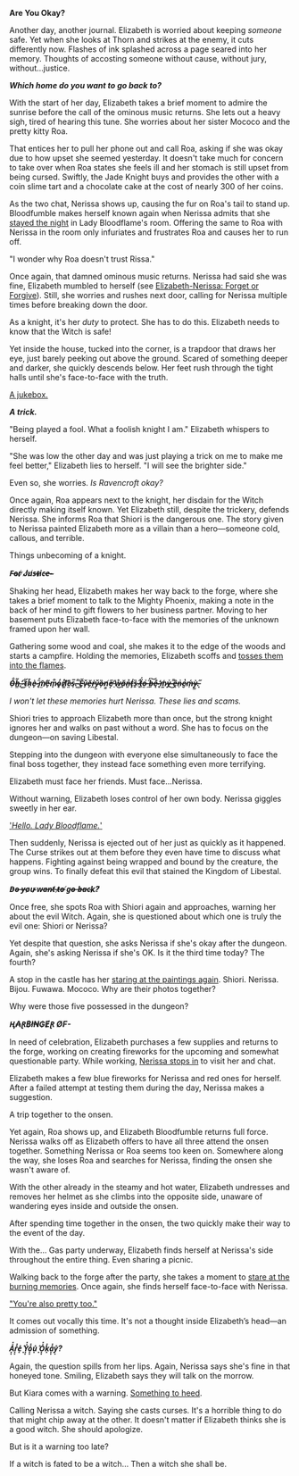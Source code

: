 **Are You Okay?**

Another day, another journal. Elizabeth is worried about keeping *someone* safe. Yet when she looks at Thorn and strikes at the enemy, it cuts differently now. Flashes of ink splashed across a page seared into her memory. Thoughts of accosting someone without cause, without jury, without...justice.

***Which home do you want to go back to?***

With the start of her day, Elizabeth takes a brief moment to admire the sunrise before the call of the ominous music returns. She lets out a heavy sigh, tired of hearing this tune. She worries about her sister Mococo and the pretty kitty Roa.

That entices her to pull her phone out and call Roa, asking if she was okay due to how upset she seemed yesterday. It doesn't take much for concern to take over when Roa states she feels ill and her stomach is still upset from being cursed. Swiftly, the Jade Knight buys and provides the other with a coin slime tart and a chocolate cake at the cost of nearly 300 of her coins.

As the two chat, Nerissa shows up, causing the fur on Roa's tail to stand up. Bloodfumble makes herself known again when Nerissa admits that she [stayed the night](https://www.youtube.com/live/sDjysXFWYbI?t=854) in Lady Bloodflame's room. Offering the same to Roa with Nerissa in the room only infuriates and frustrates Roa and causes her to run off.

"I wonder why Roa doesn't trust Rissa."

Once again, that damned ominous music returns. Nerissa had said she was fine, Elizabeth mumbled to herself (see [Elizabeth-Nerissa: Forget or Forgive](#edge:elizabeth-rose-bloodflame-nerissa-ravencroft-right-2-left-2)). Still, she worries and rushes next door, calling for Nerissa multiple times before breaking down the door.

As a knight, it's her *duty* to protect. She has to do this. Elizabeth needs to know that the Witch is safe!

Yet inside the house, tucked into the corner, is a trapdoor that draws her eye, just barely peeking out above the ground. Scared of something deeper and darker, she quickly descends below. Her feet rush through the tight halls until she's face-to-face with the truth.

[A jukebox.](https://www.youtube.com/live/sDjysXFWYbI?t=2065)

***A trick.***

"Being played a fool. What a foolish knight I am." Elizabeth whispers to herself.

"She was low the other day and was just playing a trick on me to make me feel better," Elizabeth lies to herself. "I will see the brighter side."

Even so, she worries. *Is Ravencroft okay?*

Once again, Roa appears next to the knight, her disdain for the Witch directly making itself known. Yet Elizabeth still, despite the trickery, defends Nerissa. She informs Roa that Shiori is the dangerous one. The story given to Nerissa painted Elizabeth more as a villain than a hero—someone cold, callous, and terrible.

Things unbecoming of a knight.

***F̵o̵r̸ ̷J̸u̸s̶t̴i̷c̵e̶-̴***

Shaking her head, Elizabeth makes her way back to the forge, where she takes a brief moment to talk to the Mighty Phoenix, making a note in the back of her mind to gift flowers to her business partner. Moving to her basement puts Elizabeth face-to-face with the memories of the unknown framed upon her wall.

Gathering some wood and coal, she makes it to the edge of the woods and starts a campfire. Holding the memories, Elizabeth scoffs and [tosses them into the flames](https://www.youtube.com/live/sDjysXFWYbI?t=5712).

***O̴̠͋h̶͇͂,̴͙̕ ̵͚͋t̴̠́h̷̄ͅè̴̟ ̵̢̈́m̸̫̄ẽ̵̟m̷̟͒o̷̥̓r̸̜̓i̸͚͝ȅ̷̤s̴̹̅.̵̝͌ ̴͚̾Ĕ̵̥v̷̟̆ě̶̗ṙ̵̪y̷̤̆ȍ̶͎n̸͇̓e̸͙̋ ̵̠̍ẘ̶͜ǎ̴̦n̶͈̉ţ̵̍s̶̱̏ ̶͕̂ẗ̸͈́o̶̤͑ ̶̼̈́b̶͍͝ę̴̐ ̶̥̓m̷̰̍ỵ̶͐ ̶͌͜ȇ̶̯n̴͕͐e̷̮̔ḿ̶͎ỳ̷̳.̵͓̋***

*I won't let these memories hurt Nerissa. These lies and scams.*

Shiori tries to approach Elizabeth more than once, but the strong knight ignores her and walks on past without a word. She has to focus on the dungeon—on saving Libestal.

Stepping into the dungeon with everyone else simultaneously to face the final boss together, they instead face something even more terrifying.

Elizabeth must face her friends. Must face...Nerissa.

Without warning, Elizabeth loses control of her own body. Nerissa giggles sweetly in her ear.

['*Hello. Lady Bloodflame.*'](https://www.youtube.com/live/sDjysXFWYbI?t=8923)

Then suddenly, Nerissa is ejected out of her just as quickly as it happened. The Curse strikes out at them before they even have time to discuss what happens. Fighting against being wrapped and bound by the creature, the group wins. To finally defeat this evil that stained the Kingdom of Libestal.

***D̵o̴ ̶y̵o̷u̴ ̷w̴a̶n̴t̸ ̶t̷o̶ ̸g̴o̴ ̶b̶a̵c̴k̷?̸***

Once free, she spots Roa with Shiori again and approaches, warning her about the evil Witch. Again, she is questioned about which one is truly the evil one: Shiori or Nerissa?

Yet despite that question, she asks Nerissa if she's okay after the dungeon. Again, she's asking Nerissa if she's OK. Is it the third time today? The fourth?

A stop in the castle has her [staring at the paintings again](https://www.youtube.com/live/sDjysXFWYbI?t=10221). Shiori. Nerissa. Bijou. Fuwawa. Mococo. Why are their photos together?

Why were those five possessed in the dungeon?

***Ⱨ₳Ɽ฿ł₦₲ɆⱤ Ø₣-***

In need of celebration, Elizabeth purchases a few supplies and returns to the forge, working on creating fireworks for the upcoming and somewhat questionable party. While working, [Nerissa stops in](https://www.youtube.com/live/sDjysXFWYbI?t=10432) to visit her and chat.

Elizabeth makes a few blue fireworks for Nerissa and red ones for herself. After a failed attempt at testing them during the day, Nerissa makes a suggestion.

A trip together to the onsen.

Yet again, Roa shows up, and Elizabeth Bloodfumble returns full force. Nerissa walks off as Elizabeth offers to have all three attend the onsen together. Something Nerissa or Roa seems too keen on. Somewhere along the way, she loses Roa and searches for Nerissa, finding the onsen she wasn't aware of.

With the other already in the steamy and hot water, Elizabeth undresses and removes her helmet as she climbs into the opposite side, unaware of wandering eyes inside and outside the onsen.

After spending time together in the onsen, the two quickly make their way to the event of the day.

With the... Gas party underway, Elizabeth finds herself at Nerissa's side throughout the entire thing. Even sharing a picnic.

Walking back to the forge after the party, she takes a moment to [stare at the burning memories](https://www.youtube.com/live/sDjysXFWYbI?t=13731). Once again, she finds herself face-to-face with Nerissa.

["You're also pretty too."](https://www.youtube.com/live/sDjysXFWYbI?si=038e-vGsvZvwxgJe&t=13938)

It comes out vocally this time. It's not a thought inside Elizabeth’s head—an admission of something.

***A͓͓̽̽r͓͓̽̽e͓̽ ͓̽Y͓͓̽̽o͓͓̽̽u͓̽ ͓̽O͓͓̽̽k͓̽a͓͓̽̽y͓̽?***

Again, the question spills from her lips. Again, Nerissa says she's fine in that honeyed tone. Smiling, Elizabeth says they will talk on the morrow.

But Kiara comes with a warning. [Something to heed](https://www.youtube.com/live/sDjysXFWYbI?t=15003).

Calling Nerissa a witch. Saying she casts curses. It's a horrible thing to do that might chip away at the other. It doesn't matter if Elizabeth thinks she is a good witch. She should apologize.

But is it a warning too late?

If a witch is fated to be a witch... Then a witch she shall be.